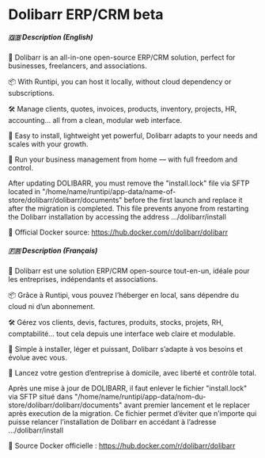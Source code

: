 # Dolibarr ERP/CRM beta





##### 🇬🇧 Description (English)

🧩 Dolibarr is an all-in-one open-source ERP/CRM solution, perfect for businesses, freelancers, and associations.

📦 With Runtipi, you can host it locally, without cloud dependency or subscriptions.

🛠️ Manage clients, quotes, invoices, products, inventory, projects, HR, accounting... all from a clean, modular web interface.

💼 Easy to install, lightweight yet powerful, Dolibarr adapts to your needs and scales with your growth.

🚀 Run your business management from home — with full freedom and control.



After updating DOLIBARR, you must remove the "install.lock" file via SFTP located in "/home/name/runtipi/app-data/name-of-store/dolibarr/dolibarr/documents" before the first launch and replace it after the migration is completed. This file prevents anyone from restarting the Dolibarr installation by accessing the address .../dolibarr/install



🔗 Official Docker source: https://hub.docker.com/r/dolibarr/dolibarr





##### 🇫🇷 Description (Français)

🧩 Dolibarr est une solution ERP/CRM open-source tout-en-un, idéale pour les entreprises, indépendants et associations.

📦 Grâce à Runtipi, vous pouvez l’héberger en local, sans dépendre du cloud ni d’un abonnement.

🛠️ Gérez vos clients, devis, factures, produits, stocks, projets, RH, comptabilité... tout cela depuis une interface web claire et modulable.

💼 Simple à installer, léger et puissant, Dolibarr s’adapte à vos besoins et évolue avec vous.

🚀 Lancez votre gestion d’entreprise à domicile, avec liberté et contrôle total.



Après une mise à jour de DOLIBARR, il faut enlever le fichier "install.lock" via SFTP situé dans "/home/name/runtipi/app-data/nom-du-store/dolibarr/dolibarr/documents" avant premier lancement et le replacer après execution de la migration. Ce fichier permet d’éviter que n’importe qui puisse relancer l’installation de Dolibarr en accédant à l’adresse …/dolibarr/install



🔗 Source Docker officielle : https://hub.docker.com/r/dolibarr/dolibarr

